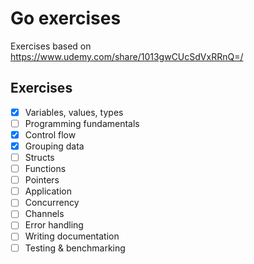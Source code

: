 # Go exercises
Exercises based on https://www.udemy.com/share/1013gwCUcSdVxRRnQ=/

## Exercises
- [x] Variables, values, types
- [ ] Programming fundamentals
- [x] Control flow
- [x] Grouping data
- [ ] Structs
- [ ] Functions
- [ ] Pointers
- [ ] Application
- [ ] Concurrency
- [ ] Channels
- [ ] Error handling
- [ ] Writing documentation
- [ ] Testing & benchmarking
